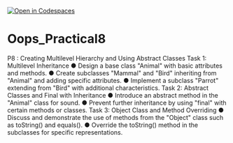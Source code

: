 [![Open in Codespaces](https://classroom.github.com/assets/launch-codespace-7f7980b617ed060a017424585567c406b6ee15c891e84e1186181d67ecf80aa0.svg)](https://classroom.github.com/open-in-codespaces?assignment_repo_id=14182260)
# Oops_Practical8
P8 : Creating Multilevel Hierarchy and Using Abstract Classes
Task 1: Multilevel Inheritance
● Design a base class "Animal" with basic attributes and methods.
● Create subclasses "Mammal" and "Bird" inheriting from "Animal" and adding
specific attributes.
● Implement a subclass "Parrot" extending from "Bird" with additional
characteristics.
Task 2: Abstract Classes and Final with Inheritance
● Introduce an abstract method in the "Animal" class for sound.
● Prevent further inheritance by using "final" with certain methods or classes.
Task 3: Object Class and Method Overriding
● Discuss and demonstrate the use of methods from the "Object" class such as
toString() and equals().
● Override the toString() method in the subclasses for specific representations.
